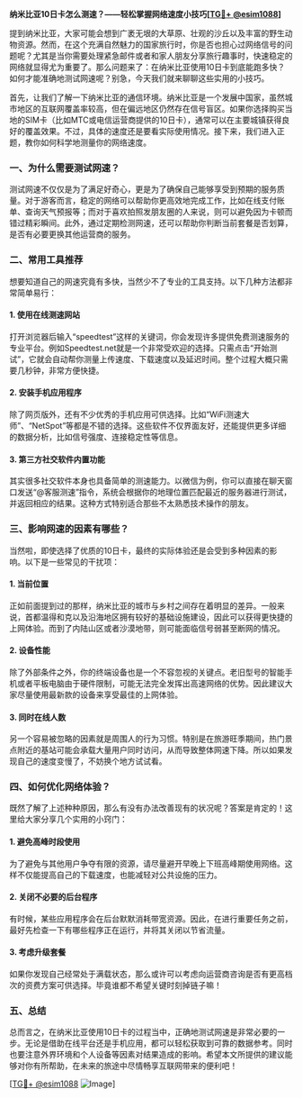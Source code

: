 **纳米比亚10日卡怎么测速？——轻松掌握网络速度小技巧[[TG💪+ @esim1088](https://t.me/s/esim1088)]**

提到纳米比亚，大家可能会想到广袤无垠的大草原、壮观的沙丘以及丰富的野生动物资源。然而，在这个充满自然魅力的国家旅行时，你是否也担心过网络信号的问题呢？尤其是当你需要处理紧急邮件或者和家人朋友分享旅行趣事时，快速稳定的网络就显得尤为重要了。那么问题来了：在纳米比亚使用10日卡到底能跑多快？如何才能准确地测试网速呢？别急，今天我们就来聊聊这些实用的小技巧。

首先，让我们了解一下纳米比亚的通信环境。纳米比亚是一个发展中国家，虽然城市地区的互联网覆盖率较高，但在偏远地区仍然存在信号盲区。如果你选择购买当地的SIM卡（比如MTC或电信运营商提供的10日卡），通常可以在主要城镇获得良好的覆盖效果。不过，具体的速度还是要看实际使用情况。接下来，我们进入正题，教你如何科学地测量你的网络速度。

### 一、为什么需要测试网速？

测试网速不仅仅是为了满足好奇心，更是为了确保自己能够享受到预期的服务质量。对于游客而言，稳定的网络可以帮助你更高效地完成工作，比如在线支付账单、查询天气预报等；而对于喜欢拍照发朋友圈的人来说，则可以避免因为卡顿而错过精彩瞬间。此外，通过定期检测网速，还可以帮助你判断当前套餐是否划算，是否有必要更换其他运营商的服务。

### 二、常用工具推荐

想要知道自己的网速究竟有多快，当然少不了专业的工具支持。以下几种方法都非常简单易行：

#### 1. 使用在线测速网站

打开浏览器后输入“speedtest”这样的关键词，你会发现许多提供免费测速服务的专业平台。例如Speedtest.net就是一个非常受欢迎的选择。只需点击“开始测试”，它就会自动帮你测量上传速度、下载速度以及延迟时间。整个过程大概只需要几秒钟，非常方便快捷。

#### 2. 安装手机应用程序

除了网页版外，还有不少优秀的手机应用可供选择。比如“WiFi测速大师”、“NetSpot”等都是不错的选择。这些软件不仅界面友好，还能提供更多详细的数据分析，比如信号强度、连接稳定性等信息。

#### 3. 第三方社交软件内置功能

其实很多社交软件本身也具备简单的测速能力。以微信为例，你可以直接在聊天窗口发送“@客服测速”指令，系统会根据你的地理位置匹配最近的服务器进行测试，并返回相应的结果。这种方式特别适合那些不太熟悉技术操作的朋友。

### 三、影响网速的因素有哪些？

当然啦，即使选择了优质的10日卡，最终的实际体验还是会受到多种因素的影响。以下是一些常见的干扰项：

#### 1. 当前位置

正如前面提到过的那样，纳米比亚的城市与乡村之间存在着明显的差异。一般来说，首都温得和克以及沿海地区拥有较好的基础设施建设，因此可以获得更快捷的上网体验。而到了内陆山区或者沙漠地带，则可能面临信号弱甚至断网的情况。

#### 2. 设备性能

除了外部条件之外，你的终端设备也是一个不容忽视的关键点。老旧型号的智能手机或者平板电脑由于硬件限制，可能无法完全发挥出高速网络的优势。因此建议大家尽量使用最新款的设备来享受最佳的上网体验。

#### 3. 同时在线人数

另一个容易被忽略的因素就是周围人的行为习惯。特别是在旅游旺季期间，热门景点附近的基站可能会承载大量用户同时访问，从而导致整体网速下降。所以如果发现自己的速度变慢了，不妨换个地方试试看。

### 四、如何优化网络体验？

既然了解了上述种种原因，那么有没有办法改善现有的状况呢？答案是肯定的！这里给大家分享几个实用的小窍门：

#### 1. 避免高峰时段使用

为了避免与其他用户争夺有限的资源，请尽量避开早晚上下班高峰期使用网络。这样不仅能提高自己的下载速度，也能减轻对公共设施的压力。

#### 2. 关闭不必要的后台程序

有时候，某些应用程序会在后台默默消耗带宽资源。因此，在进行重要任务之前，最好先检查一下有哪些程序正在运行，并将其关闭以节省流量。

#### 3. 考虑升级套餐

如果你发现自己经常处于满载状态，那么或许可以考虑向运营商咨询是否有更高档次的资费方案可供选择。毕竟谁都不希望关键时刻掉链子嘛！

### 五、总结

总而言之，在纳米比亚使用10日卡的过程当中，正确地测试网速是非常必要的一步。无论是借助在线平台还是手机应用，都可以轻松获取到可靠的数据参考。同时也要注意外界环境和个人设备等因素对结果造成的影响。希望本文所提供的建议能够对你有所帮助，在未来的旅途中尽情畅享互联网带来的便利吧！

[[TG💪+ @esim1088](https://t.me/s/esim1088) ![Image](https://i.postimg.cc/4NQfJmqS/Snipaste-2025-05-13-00-14-12.png)]